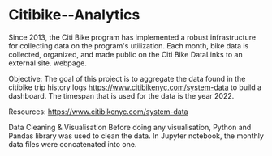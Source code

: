   # Citibike--Analytics

  Since 2013, the Citi Bike program has implemented a robust infrastructure for collecting data on the program's utilization. Each month, bike data is collected, organized, and made public on the Citi Bike DataLinks to an external site. webpage.

  Objective:
  The goal of this project is to aggregate the data found in the citibike trip history logs https://www.citibikenyc.com/system-data to build a dashboard. The timespan that is used for the data is the year 2022.

  Resources:
  https://www.citibikenyc.com/system-data

  Data Cleaning & Visualisation
  Before doing any visualisation, Python and Pandas library was used to clean the data. In Jupyter notebook, the  monthly data files were concatenated into one.
